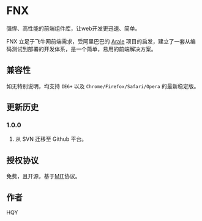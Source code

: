 # FNX

强悍、高性能的前端组件库，让web开发更迅速、简单。

FNX 立足于飞牛网前端需求，受阿里巴巴的 [Arale](http://aralejs.org/) 项目的启发，建立了一套从编码测试到部署的开发体系，是一个简单，易用的前端解决方案。


## 兼容性

如无特别说明，均支持 `IE6+` 以及 `Chrome/Firefox/Safari/Opera` 的最新稳定版。

##	更新历史

### 1.0.0
1. 从 SVN 迁移至 Github 平台。

##	授权协议

免费，且开源，基于[MIT](./LICENSE.md)协议。

##	作者
HQY